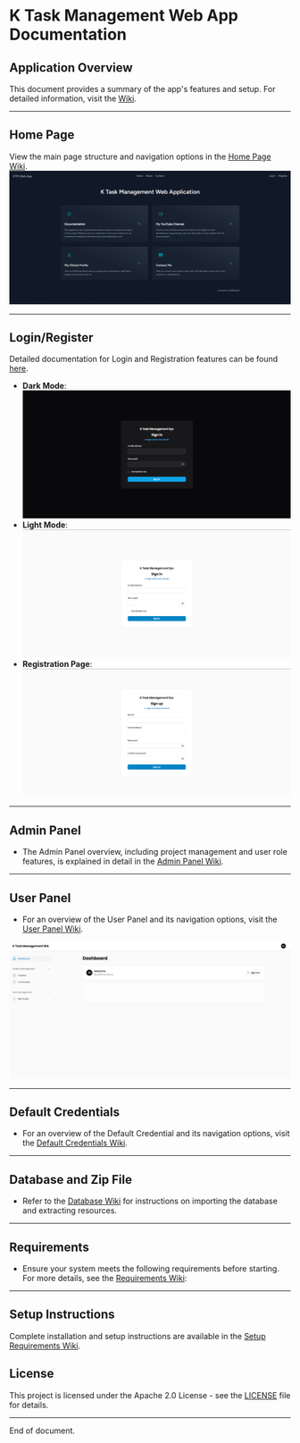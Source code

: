 # K Task Management Web App Documentation

## Application Overview
This document provides a summary of the app's features and setup. For detailed information, visit the [Wiki](https://github.com/KrisChan33/K-Task-Management-Web-App/wiki).

---

## Home Page
View the main page structure and navigation options in the [Home Page Wiki](https://github.com/KrisChan33/K-Task-Management-Web-App/wiki/1.-Home-Page).  
![Home Page](ReadmeImages/Homepage.png)

---

## Login/Register
Detailed documentation for Login and Registration features can be found [here](https://github.com/KrisChan33/K-Task-Management-Web-App/wiki/1.-Home-Page#loginregister).  
- **Dark Mode**:  
  ![Dark Mode](ReadmeImages/image.png)
- **Light Mode**:  
  ![Light Mode](ReadmeImages/image-1.png)
- **Registration Page**:  
  ![Registration Page](ReadmeImages/image-3.png)

---

## Admin Panel
- The Admin Panel overview, including project management and user role features, is explained in detail in the [Admin Panel Wiki](https://github.com/KrisChan33/K-Task-Management-Web-App/wiki/2.-Admin-Panel).  

---

## User Panel
- For an overview of the User Panel and its navigation options, visit the [User Panel Wiki](https://github.com/KrisChan33/K-Task-Management-Web-App/wiki/3.-User-Panel).  

![User Panel](ReadmeImages/image-28.png)

---

## Default Credentials

- For an overview of the Default Credential and its navigation options, visit the [Default Credentials Wiki](https://github.com/KrisChan33/K-Task-Management-Web-App/wiki/4.-Default-Credentials).  

---

## Database and Zip File
- Refer to the [Database Wiki](https://github.com/KrisChan33/K-Task-Management-Web-App/wiki/5.-Database) for instructions on importing the database and extracting resources.

---

## Requirements
- Ensure your system meets the following requirements before starting. For more details, see the [Requirements Wiki](https://github.com/KrisChan33/K-Task-Management-Web-App/wiki/6.-Requirements):  

---

## Setup Instructions
Complete installation and setup instructions are available in the [Setup Requirements Wiki](https://github.com/KrisChan33/K-Task-Management-Web-App/wiki/7.-Instructions).

## License
 This project is licensed under the Apache 2.0 License - see the [LICENSE](LICENSE) file for details.
 
---
End of document.

